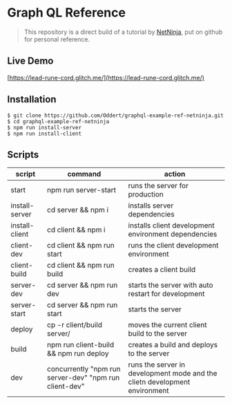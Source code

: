 # Graph QL Reference

> This repository is a direct build of a tutorial by [NetNinja](https://www.youtube.com/channel/UCW5YeuERMmlnqo4oq8vwUpg), put on github for personal reference.

## Live Demo
[https://lead-rune-cord.glitch.me/](https://lead-rune-cord.glitch.me/)

## Installation
```
$ git clone https://github.com/Oddert/graphql-example-ref-netninja.git
$ cd graphql-example-ref-netninja
$ npm run install-server
$ npm run install-client
```

## Scripts
| script | command | action
|--------|---------|----------|
start | npm run server-start | runs the server for production
install-server | cd server && npm i | installs server dependencies
install-client | cd client && npm i | installs client development environment dependencies
client-dev | cd client && npm run start | runs the client development environment
client-build | cd client && npm run build | creates a client build
server-dev | cd server && npm run dev | starts the server with auto restart for development
server-start | cd server && npm run start | starts the server
deploy | cp -r client/build server/ | moves the current client build to the server
build | npm run client-build && npm run deploy | creates a build and deploys to the server
dev | concurrently "npm run server-dev" "npm run client-dev" | runs the server in development mode and the clietn development environment